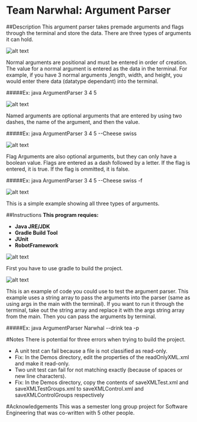 # Team Narwhal: Argument Parser

##Description
This argument parser takes premade arguments and flags through the terminal and store the data. There are three types of arguments it can hold.

![alt text](http://i.imgur.com/APXgX6a.jpg "Normal Argument")

Normal arguments are positional and must be entered in order of creation. The value for a normal argument is entered as the data in the terminal. For example, if you have 3 normal arguments ,length, width, and height, you would enter there data (datatype dependant) into the terminal.

#####Ex: java ArgumentParser 3 4 5

![alt text](http://i.imgur.com/omQlrav.jpg "Named Argument")

Named arguments are optional arguments that are entered by using two dashes, the name of the argument, and then the value.

#####Ex: java ArgumentParser 3 4 5 --Cheese swiss

![alt text](http://i.imgur.com/EcTZ9ag.jpg "Flag Argument")

Flag Arguments are also optional arguments, but they can only have a boolean value. Flags are entered as a dash followed by a letter. If the flag is entered, it is true. If the flag is ommitted, it is false.

#####Ex: java ArgumentParser 3 4 5 --Cheese swiss -f

![alt text](http://i.imgur.com/6GjE5f8.jpg "Example Setup")

This is a simple example showing all three types of arguments.

##Instructions
**This program requies:**
- **Java JRE/JDK**
- **Gradle Build Tool**
- **JUnit**
- **RobotFramework**

![alt text](http://i.imgur.com/6VOEyBL.jpg "Build With Gradle In Terminal")

First you have to use gradle to build the project.

![alt text](http://i.imgur.com/kuEMUVG.jpg "Example Code For Setup")

This is an example of code you could use to test the argument parser. This example uses a string array to pass the arguments into the parser (same as using args in the main with the terminal). If you want to run it through the terminal, take out the string array and replace it with the args string array from the main. Then you can pass the arguments by terminal.

#####Ex: java ArgumentParser Narwhal --drink tea -p

#Notes
There is potential for three errors when trying to build the project.
- A unit test can fail because a file is not classified as read-only.
 - Fix: In the Demos directory, edit the properties of the readOnlyXML.xml and make it read-only.
- Two unit test can fail for not matching exactly (because of spaces or new line characters).
 - Fix: In the Demos directory, copy the contents of saveXMLTest.xml and saveXMLTestGroups.xml to saveXMLControl.xml and saveXMLControlGroups respectively

#Acknowledgements
This was a semester long group project for Software Engineering that was co-written with 5 other people.

